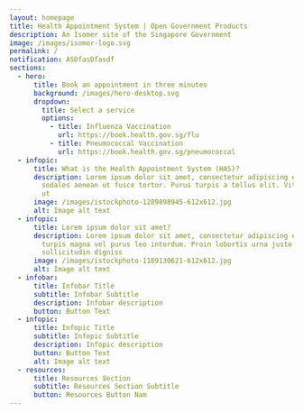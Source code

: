 ```yaml
---
layout: homepage
title: Health Appointment System | Open Government Products
description: An Isomer site of the Singapore Government
image: /images/isomer-logo.svg
permalink: /
notification: ASDfasDfasdf
sections:
  - hero:
      title: Book an appointment in three minutes
      background: /images/hero-desktop.svg
      dropdown:
        title: Select a service
        options:
          - title: Influenza Vaccination
            url: https://book.health.gov.sg/flu
          - title: Pneumococcal Vaccination
            url: https://book.health.gov.sg/pneumococcal
  - infopic:
      title: What is the Health Appointment System (HAS)?
      description: Lorem ipsum dolor sit amet, consectetur adipiscing elit. Nisl eu,
        sodales aenean ut fusce tortor. Purus turpis a tellus elit. Vitae massa
        ut
      image: /images/istockphoto-1289898945-612x612.jpg
      alt: Image alt text
  - infopic:
      title: Lorem ipsum dolor sit amet?
      description: Lorem ipsum dolor sit amet, consectetur adipiscing elit. Malesuada
        turpis magna vel purus leo interdum. Proin lobortis urna justo nulla
        sollicitudin digniss
      image: /images/istockphoto-1189130621-612x612.jpg
      alt: Image alt text
  - infobar:
      title: Infobar Title
      subtitle: Infobar Subtitle
      description: Infobar description
      button: Button Text
  - infopic:
      title: Infopic Title
      subtitle: Infopic Subtitle
      description: Infopic description
      button: Button Text
      alt: Image alt text
  - resources:
      title: Resources Section
      subtitle: Resources Section Subtitle
      button: Resources Button Nam
---
```

